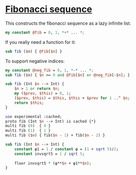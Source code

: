 [1]: http://rosettacode.org/wiki/Fibonacci_sequence

# [Fibonacci sequence][1]

This constructs the fibonacci sequence as a lazy infinite list.

```perl
my constant @fib = 0, 1, *+* ... *;
```


If you really need a function for it:

```perl
sub fib ($n) { @fib[$n] }
```


To support negative indices:

```perl
my constant @neg_fib = 0, 1, *-* ... *;
sub fib ($n) { $n >= 0 and @fib[$n] or @neg_fib[-$n]; }
```
```perl
sub fib (Int $n --> Int) {
    $n > 1 or return $n;
    my ($prev, $this) = 0, 1;
    ($prev, $this) = $this, $this + $prev for 1 ..^ $n;
    return $this;
}
```
```perl
use experimental :cached;
proto fib (Int $n --> Int) is cached {*}
multi fib (0)  { 0 }
multi fib (1)  { 1 }
multi fib ($n) { fib($n - 1) + fib($n - 2) }
```
```perl
sub fib (Int $n --> Int) {
    constant φ1 = 1 / constant φ = (1 + sqrt 5)/2;
    constant invsqrt5 = 1 / sqrt 5;
 
    floor invsqrt5 * (φ**$n + φ1**$n);
}
```